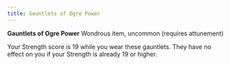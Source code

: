 ```yaml
---
title: Gauntlets of Ogre Power
---
```


**Gauntlets of Ogre Power**
Wondrous item, uncommon (requires attunement)

Your Strength score is 19 while you wear these gauntlets. They have no effect on you if your Strength is already 19 or higher.